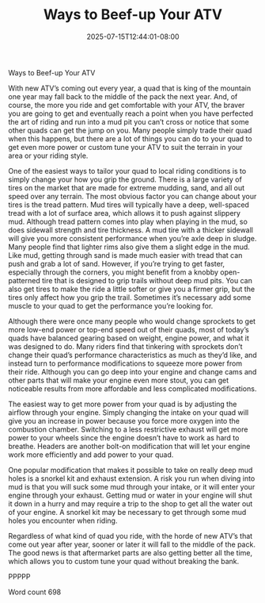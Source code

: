 ﻿---
title: "Ways to Beef-up Your ATV"
date: 2025-07-15T12:44:01-08:00
description: "ATV TXT Tips for Web Success"
featured_image: "/images/ATV TXT.jpg"
tags: ["ATV TXT"]
---

Ways to Beef-up Your ATV

With new ATV’s coming out every year, a quad that is king of the mountain one year may fall back to the middle of the pack the next year.  And, of course, the more you ride and get comfortable with your ATV, the braver you are going to get and eventually reach a point when you have perfected the art of riding and run into a mud pit you can’t cross or notice that some other quads can get the jump on you.  Many people simply trade their quad when this happens, but there are a lot of things you can do to your quad to get even more power or custom tune your ATV to suit the terrain in your area or your riding style.

One of the easiest ways to tailor your quad to local riding conditions is to simply change your how you grip the ground.  There is a large variety of tires on the market that are made for extreme mudding, sand, and all out speed over any terrain.  The most obvious factor you can change about your tires is the tread pattern.  Mud tires will typically have a deep, well-spaced tread with a lot of surface area, which allows it to push against slippery mud.  Although tread pattern comes into play when playing in the mud, so does sidewall strength and tire thickness.  A mud tire with a thicker sidewall will give you more consistent performance when you’re axle deep in sludge.  Many people find that lighter rims also give them a slight edge in the mud.  Like mud, getting through sand is made much easier with tread that can push and grab a lot of sand.  However, if you’re trying to get faster, especially through the corners, you might benefit from a knobby open-patterned tire that is designed to grip trails without deep mud pits.  You can also get tires to make the ride a little softer or give you a firmer grip, but the tires only affect how you grip the trail.  Sometimes it’s necessary add some muscle to your quad to get the performance you’re looking for.

Although there were once many people who would change sprockets to get more low-end power or top-end speed out of their quads, most of today’s quads have balanced gearing based on weight, engine power, and what it was designed to do.  Many riders find that tinkering with sprockets don’t change their quad’s performance characteristics as much as they’d like, and instead turn to performance modifications to squeeze more power from their ride.  Although you can go deep into your engine and change cams and other parts that will make your engine even more stout, you can get noticeable results from more affordable and less complicated modifications.  

The easiest way to get more power from your quad is by adjusting the airflow through your engine.  Simply changing the intake on your quad will give you an increase in power because you force more oxygen into the combustion chamber.  Switching to a less restrictive exhaust will get more power to your wheels since the engine doesn’t have to work as hard to breathe.  Headers are another bolt-on modification that will let your engine work more efficiently and add power to your quad.

One popular modification that makes it possible to take on really deep mud holes is a snorkel kit and exhaust extension.  A risk you run when diving into mud is that you will suck some mud through your intake, or it will enter your engine through your exhaust.  Getting mud or water in your engine will shut it down in a hurry and may require a trip to the shop to get all the water out of your engine.  A snorkel kit may be necessary to get through some mud holes you encounter when riding.

Regardless of what kind of quad you ride, with the horde of new ATV’s that come out year after year, sooner or later it will fall to the middle of the pack.  The good news is that aftermarket parts are also getting better all the time, which allows you to custom tune your quad without breaking the bank.

PPPPP

Word count 698

